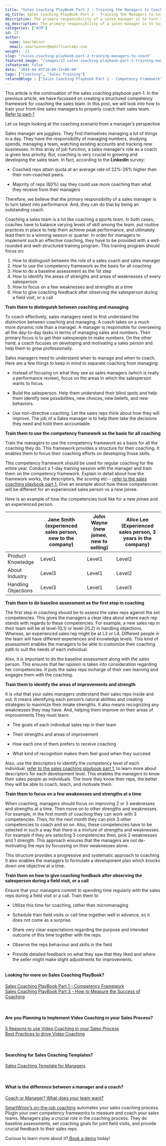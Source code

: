 ```yaml
---
title: "Sales Coaching PlayBook Part 2 - Training the Managers to Coach"
og_title: Sales Coaching PlayBook Part 2 - Training the Managers to Coach
description: The primary responsibility of a sales manager is to turn talent into performance. And, they can do that by being an outstanding coach.
og_description: The primary responsibility of a sales manager is to turn talent into performance. And, they can do that by being an outstanding coach.
categories: ["ACM"]
id: 22
author:
  name: SmartWinnr
  email: smartwinnr@mobillionlabs.com
weight: -22
slug: "/sales-coaching-playbook-part-2-training-managers-to-coach"
featured_image: "/images/22.sales-coaching-playbook-part-2-training-managers-to-coach.png"
isFeatured: false
date: '2019-04-03T10:00:32+08:00'
tags: ["Coaching", "Sales Training"]
relatedBlogs : ["Sales Coaching Playbook Part 1 - Competency Framework", "Sales Coaching Playbook Part 3- How to Measure Success of Coaching", "5 Reasons to Use Video Coaching in Your Sales Process"]
---
```


This article is the continuation of the sales coaching playbook part-1. In the previous article, we have focussed on creating a structured competency framework for coaching the sales team. In this post, we will look into how to train your front-line sales managers to properly coach their sales team. [Refer to part-1](https://www.smartwinnr.com/post/sales-coaching-playbook-part-1-competency-framework/)

Let us begin looking  at the coaching scenario from a manager’s perspective

Sales manager are jugglers. They find themselves managing a lot of things in a day. They have the responsibility of managing numbers, studying spends, managing a team, watching existing accounts and tracking new businesses. In this array of job function, a sales manager’s role as a coach is given less priority. But, coaching is very crucial in growing and developing the sales team. In fact, according to the **LinkedIn** survey:

* Coached reps attain quota at an average rate of 22%-26% higher than their non-coached peers. 

* Majority of reps (60%) say they could use more coaching than what they receive from their managers

Therefore, we believe that the primary responsibility of a sales manager is to turn talent into performance. And, they can do that by being an outstanding coach.

Coaching a sales team is a lot like coaching a sports team. In both cases, coaches have to balance varying levels of skill among the team, put routine practices in place to help them achieve peak performance, and ultimately lead them to a winning season or quarter. In order for managers to implement such an effective coaching, they have to be provided with a well-rounded and well-structured training program. This training program should focus on:

1. How to distinguish between the role of a sales coach and sales manager
2. How to use the competency framework as the basis for all coaching
3. How to do a baseline assessment as the 1st step
4. How to identify the areas of strengths and areas of weaknesses of every salesperson
5. How to focus on a few weaknesses and strengths at a time
6. How to give coaching feedback after observing the salesperson during a field visit, or a call

**Train them to distinguish between coaching and managing**

To coach effectively, sales managers need to first understand the distinction between coaching and managing. A coach takes on a much more dynamic role than a manager. A manager is responsible for overseeing all the day-to-day tasks in terms of managing sales and numbers. Their primary focus is to get their salespeople to make numbers. On the other hand, a coach focuses on developing and motivating a sales person and help them to grow professionally.

Sales managers need to understand when to manage and when to coach. Here are a few things to keep in mind to separate coaching from managing:

* Instead of focusing on what they see as sales managers (which is really a performance review), focus on the areas in which the salesperson wants to focus. 

* Build the salesperson. Help them understand their blind spots and help them identify new possibilities, new choices, new beliefs, and new behaviors.

* Use non-directive coaching. Let the sales reps think about how they will improve. The job of a Sales manager is to help them take the decisions they need and hold them accountable.

**Train them to use the competency framework as the basis for all coaching**

Train the managers to use the competency framework as a basis for all the coaching they do. This framework provides a structure for their coaching. It enables them to focus their coaching efforts on developing those skills.

This competency framework should be used for regular coaching for the entire year. Conduct a 1-day training session with the manager and train them on the competency framework. Explain in detail about how the framework works, the descriptors, the scoring etc-- [refer to the sales coaching playbook part 1.](https://www.smartwinnr.com/post/sales-coaching-playbook-part-1-competency-framework/) Give an example about how these competencies will be different for an experienced sales person vs a new joinee.

Here is an example of how the competencies look like for a new joinee and an experienced person.

<table class="table-bordered table-striped ml-margin-bottom10">
  <thead class="">
    <tr>
      <th class="padding5"></th>
      <th class="padding5">Jane Smith
(experienced sales person, new to the company)</th>
      <th class="padding5">John Wayne (new joinee, new to selling)</th>
      <th class="padding5">Alice Lee (Experienced sales person, 3 years in the company)</th>
    </tr>
  </thead>
  <tbody class="">
    <tr>
      <td class="padding5">Product Knowledge</td>
      <td class="padding5">Level1</td>
      <td class="padding5">Level1</td>
      <td class="padding5">Level2</td>
    </tr>
    <tr>
      <td class="padding5">About Industry</td>
      <td class="padding5">Level3</td>
      <td class="padding5">Level1</td>
      <td class="padding5">Level2</td>
    </tr>
    <tr>
      <td class="padding5">Handling Objections</td>
      <td class="padding5">Level3</td>
      <td class="padding5">Level1</td>
      <td class="padding5">Level3</td>
    </tr>
  </tbody>
</table>

**Train them to do baseline assessment as the first step in coaching**

The first step in coaching should be to assess the sales reps against the set competencies. This gives the managers a clear idea about where each rep stands with regards to these competencies. For example, a new sales rep in their team will be at level-1(L1) or level-2(L2) in handling objections. Whereas, an experienced sales rep might be at L3 or L4. Different people in the team will have different experiences and knowledge levels. This kind of assessment enables the managers to be able to customize their coaching path to suit the needs of each individual.

Also, it is important to do the baseline assessment along with the sales person. This ensures that her opinion is taken into consideration regarding her competencies. It puts the sales reps incharge of their own learning and engages them with the coaching.

**Train them to identify the areas of improvements and strength**

It is vital that your sales managers understand their sales reps inside and out. It means identifying each person’s natural abilities and creating strategies to maximize their innate strengths. It also means recognizing any weaknesses they may have. And, helping them improve on their areas of improvements.They must learn:

* The goals of each individual sales rep in their team

* Their strengths and areas of improvement

* How each one of them prefers to receive coaching

* What kind of recognition makes them feel good when they succeed

Also, use the descriptors to identify the competency level of each individual. [refer to the sales coaching playbook part 1.](https://www.smartwinnr.com/post/sales-coaching-playbook-part-1-competency-framework/) to learn more about descriptors for each development level. This enables the managers to know their sales people as individuals. The more they know their reps, the better they will be able to coach, teach, and motivate them.

**Train them to focus on a few weaknesses and strengths at a time**

When coaching, managers should focus on improving 2 or 3 weaknesses and strengths at a time.  Then move on to other strengths and weaknesses. For example, in the first month of coaching they can work with 3 competencies. Then, for the next month they can pick 3 other competencies to coach and so on.  Also, these competencies have to be selected in such a way that there is a mixture of strengths and weaknesses. For example if they are selecting 3 competencies then, pick 2 weaknesses and 1 strength. This approach ensures that the managers are not de-motivating the reps by focussing on their weaknesses alone. 

This structure provides a progressive and systematic approach to coaching. It also enables the managers to formulate a development plan which knocks down one objective at a time.

**Train them on how to give coaching feedback after observing the salesperson during a field visit, or a call**

Ensure that your managers commit to spending time regularly with the sales reps during a field visit or a call. Train them to 

* Utilize this time for coaching, rather than micromanaging

* Schedule their field visits or call time together well in advance, so it does not come as a surprise. 

* Share very clear expectations regarding the purpose and intended outcome of this time together with the reps.

* Observe the reps behaviour and skills in the field
* Provide detailed feedback on what they saw that they liked and where the seller might make slight adjustments for improvements.

<img alt="" src="/images/6-things-to-help-managers.png" class="ml_standard_image padding80 ml-padding-top0 ml-padding-bottom0">

<br>

#### **Looking for more on Sales Coaching PlayBook?**

<a href="https://smartwinnr.com/post/sales-coaching-playbook-part-1-competency-framework/" target="_blank">Sales Coaching PlayBook Part 1 - Competency Framework</a><br>
<a href="https://smartwinnr.com/post/sales-coaching-playbook-part-1-competency-framework/" target="_blank">Sales Coaching PlayBook Part 3 - How to Measure the Success of Coaching</a>

<br>

#### **Are you Planning to Implement Video Coaching in your Sales Process?**

<a href="https://smartwinnr.com/post/reasons-to-use-video-coaching-in-your-sales-progress/" target="_blank">5 Reasons to use Video Coaching in your Sales Process</a><br>
<a href="https://www.smartwinnr.com/post/best-practices-to-drive-video-coaching/" target="_blank">Best Practices to drive Video Coaching</a>

<br>

#### **Searching for Sales Coaching Templates?**

<a href="https://smartwinnr.com/post/sales-coaching-template-for-managers/" target="_blank">Sales Coaching Template for Managers</a>

<br>

#### **What is the difference between a manager and a coach?**

<a href="https://www.smartwinnr.com/post/coach-or-manager-what-does-your-team-want/" target="_blank">Coach or Manager? What does your team want?</a><br>

<a href="https://smartwinnr.com/product/sales-coaching/" target="_blank">SmartWinnr’s on-the-job coaching</a> automates your sales coaching process. Plugin your own competency frameworks to measure and coach your sales teams. Managers play a crucial role in the coaching process. They do baseline assessments, set coaching goals for joint field visits, and provide crucial feedback to their sales reps.
<br>

Curious to learn more about it?<a href="https://www.smartwinnr.com/request-demo/" target="_blank"> Book a demo</a> today!

